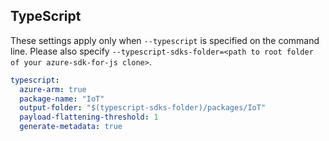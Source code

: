 ## TypeScript

These settings apply only when `--typescript` is specified on the command line.
Please also specify `--typescript-sdks-folder=<path to root folder of your azure-sdk-for-js clone>`.

```yaml $(typescript)
typescript:
  azure-arm: true
  package-name: "IoT"
  output-folder: "$(typescript-sdks-folder)/packages/IoT"
  payload-flattening-threshold: 1
  generate-metadata: true
```
